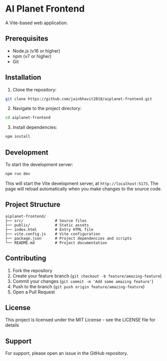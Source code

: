 # AI Planet Frontend

A Vite-based web application.

## Prerequisites

- Node.js (v16 or higher)
- npm (v7 or higher)
- Git

## Installation

1. Clone the repository:
```bash
git clone https://github.com/jainbhavit2018/aiplanet-frontend.git
```

2. Navigate to the project directory:
```bash
cd aiplanet-frontend
```

3. Install dependencies:
```bash
npm install
```

## Development

To start the development server:
```bash
npm run dev
```

This will start the Vite development server, at `http://localhost:5173`. The page will reload automatically when you make changes to the source code.

## Project Structure

```
aiplanet-frontend/
├── src/              # Source files
├── public/           # Static assets
├── index.html        # Entry HTML file
├── vite.config.js    # Vite configuration
├── package.json      # Project dependencies and scripts
└── README.md         # Project documentation
```

## Contributing

1. Fork the repository
2. Create your feature branch (`git checkout -b feature/amazing-feature`)
3. Commit your changes (`git commit -m 'Add some amazing feature'`)
4. Push to the branch (`git push origin feature/amazing-feature`)
5. Open a Pull Request

## License

This project is licensed under the MIT License - see the LICENSE file for details

## Support

For support, please open an issue in the GitHub repository.
